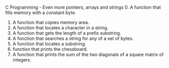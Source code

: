 C Programming - Even more pointers, arrays and strings
0. A function that fills memory with a constant byte.
1. A function that copies memory area.
2. A function that locates a character in a string.
3. A function that gets the length of a prefix substring.
4. A function that searches a string for any of a set of bytes.
5. A function that locates a substring.
6. function that prints the chessboard.
7. A function that prints the sum of the two diagonals of a square matrix of integers.
